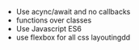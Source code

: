 - Use acync/await and no callbacks
- functions over classes
- Use Javascript ES6
- use flexbox for all css layoutingdd